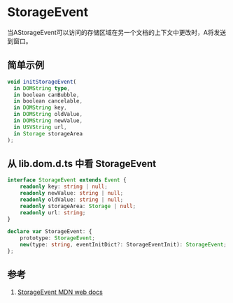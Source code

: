 # StorageEvent

当AStorageEvent可以访问的存储区域在另一个文档的上下文中更改时，A将发送到窗口。

## 简单示例

```ts
void initStorageEvent(
  in DOMString type,
  in boolean canBubble,
  in boolean cancelable,
  in DOMString key,
  in DOMString oldValue,
  in DOMString newValue,
  in USVString url,
  in Storage storageArea
);
```

## 从 lib.dom.d.ts 中看 StorageEvent

```ts
interface StorageEvent extends Event {
    readonly key: string | null;
    readonly newValue: string | null;
    readonly oldValue: string | null;
    readonly storageArea: Storage | null;
    readonly url: string;
}

declare var StorageEvent: {
    prototype: StorageEvent;
    new(type: string, eventInitDict?: StorageEventInit): StorageEvent;
};
```

## 参考

1. [StorageEvent MDN web docs](https://developer.mozilla.org/en-US/docs/Web/API/StorageEvent)
